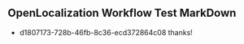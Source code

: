 ## OpenLocalization Workflow Test MarkDown
* d1807173-728b-46fb-8c36-ecd372864c08 
thanks!<!--HONumber=Mar16_HO4-->
